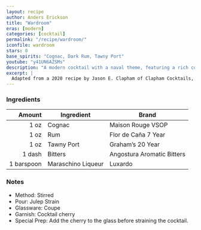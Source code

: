 ```yaml
---
layout: recipe
author: Anders Erickson
title: "Wardroom"
eras: [modern]
categories: [cocktail]
permalink: "/recipe/wardroom/"
iconfile: wardroom
stars: 0
base_spirits: "Cognac, Dark Rum, Tawny Port"
youtube: "y41UN6AZSMs"
description: "A modern cocktail with a naval theme, featuring a rich combination of port, cognac, and dark rum."
excerpt: |
  Adapted from a 2020 recipe by Jason E. Clapham of Clapham Cocktails, Oxford, England. Jason says, "The Wardroom features port, cognac, and rum, the three favourite libations of the British Naval officer."
---
```


### Ingredients

|     Amount | Ingredient         | Brand                      |
| ---------: | ------------------ | -------------------------- |
|       1 oz | Cognac             | Maison Rouge VSOP          |
|       1 oz | Rum                | Flor de Caña 7 Year        |
|       1 oz | Tawny Port         | Graham’s 20 Year           |
|     1 dash | Bitters            | Angostura Aromatic Bitters |
| 1 barspoon | Maraschino Liqueur | Luxardo                    |

### Notes

- Method: Stirred
- Pour: Julep Strain
- Glassware: Coupe
- Garnish: Cocktail cherry
- Special Prep: Add the cherry to the glass before straining the cocktail.
